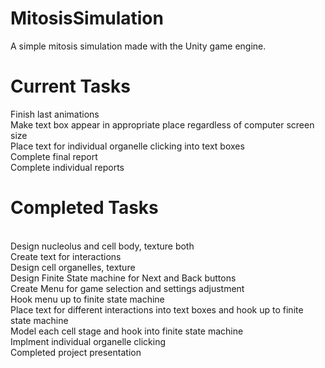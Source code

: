 # MitosisSimulation
A simple mitosis simulation made with the Unity game engine. 


# Current Tasks
Finish last animations<br>
Make text box appear in appropriate place regardless of computer screen size <br>
Place text for individual organelle clicking into text boxes <br>
Complete final report <br>
Complete individual reports <br>

# Completed Tasks
<br>
Design nucleolus and cell body, texture both<br>
Create text for interactions<br>
Design cell organelles, texture<br>
Design Finite State machine for Next and Back buttons<br>
Create Menu for game selection and settings adjustment <br>
Hook menu up to finite state machine <br>
Place text for different interactions into text boxes and hook up to finite state machine <br>
Model each cell stage and hook into finite state machine <br>
Implment individual organelle clicking <br>
Completed project presentation <br>
